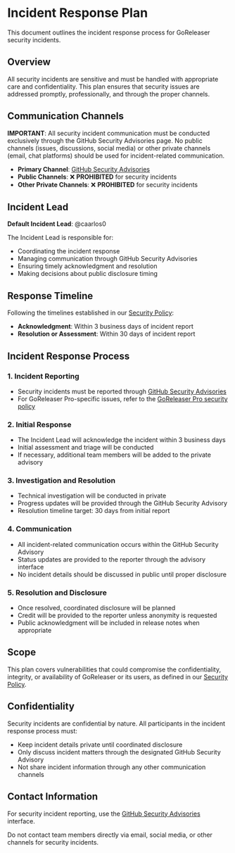# Incident Response Plan

This document outlines the incident response process for GoReleaser security incidents.

## Overview

All security incidents are sensitive and must be handled with appropriate care and confidentiality. This plan ensures that security issues are addressed promptly, professionally, and through the proper channels.

## Communication Channels

**IMPORTANT**: All security incident communication must be conducted exclusively through the GitHub Security Advisories page. No public channels (issues, discussions, social media) or other private channels (email, chat platforms) should be used for incident-related communication.

- **Primary Channel**: [GitHub Security Advisories](https://github.com/goreleaser/goreleaser/security/advisories/new)
- **Public Channels**: ❌ **PROHIBITED** for security incidents
- **Other Private Channels**: ❌ **PROHIBITED** for security incidents

## Incident Lead

**Default Incident Lead**: @caarlos0

The Incident Lead is responsible for:
- Coordinating the incident response
- Managing communication through GitHub Security Advisories
- Ensuring timely acknowledgment and resolution
- Making decisions about public disclosure timing

## Response Timeline

Following the timelines established in our [Security Policy](./SECURITY.md):

- **Acknowledgment**: Within 3 business days of incident report
- **Resolution or Assessment**: Within 30 days of incident report

## Incident Response Process

### 1. Incident Reporting
- Security incidents must be reported through [GitHub Security Advisories](https://github.com/goreleaser/goreleaser/security/advisories/new)
- For GoReleaser Pro-specific issues, refer to the [GoReleaser Pro security policy](https://github.com/goreleaser/goreleaser-pro/security/policy)

### 2. Initial Response
- The Incident Lead will acknowledge the incident within 3 business days
- Initial assessment and triage will be conducted
- If necessary, additional team members will be added to the private advisory

### 3. Investigation and Resolution
- Technical investigation will be conducted in private
- Progress updates will be provided through the GitHub Security Advisory
- Resolution timeline target: 30 days from initial report

### 4. Communication
- All incident-related communication occurs within the GitHub Security Advisory
- Status updates are provided to the reporter through the advisory interface
- No incident details should be discussed in public until proper disclosure

### 5. Resolution and Disclosure
- Once resolved, coordinated disclosure will be planned
- Credit will be provided to the reporter unless anonymity is requested
- Public acknowledgment will be included in release notes when appropriate

## Scope

This plan covers vulnerabilities that could compromise the confidentiality, integrity, or availability of GoReleaser or its users, as defined in our [Security Policy](./SECURITY.md).

## Confidentiality

Security incidents are confidential by nature. All participants in the incident response process must:
- Keep incident details private until coordinated disclosure
- Only discuss incident matters through the designated GitHub Security Advisory
- Not share incident information through any other communication channels

## Contact Information

For security incident reporting, use the [GitHub Security Advisories](https://github.com/goreleaser/goreleaser/security/advisories/new) interface.

Do not contact team members directly via email, social media, or other channels for security incidents.